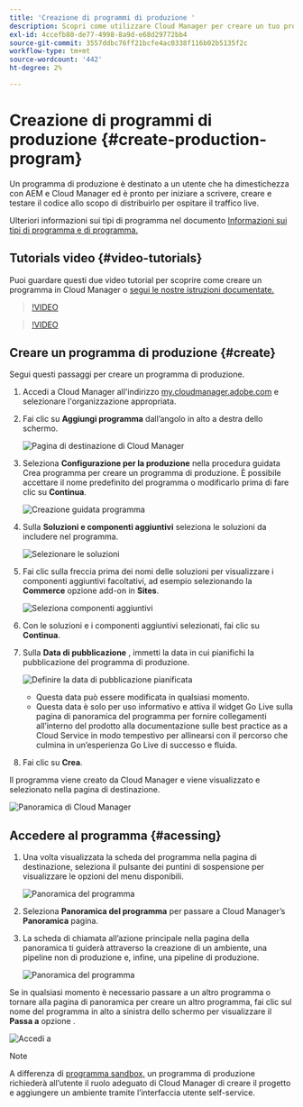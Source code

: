 ```yaml
---
title: 'Creazione di programmi di produzione '
description: Scopri come utilizzare Cloud Manager per creare un tuo programma di produzione per ospitare il traffico live.
exl-id: 4ccefb80-de77-4998-8a9d-e68d29772bb4
source-git-commit: 3557ddbc76ff21bcfe4ac0338f116b02b5135f2c
workflow-type: tm+mt
source-wordcount: '442'
ht-degree: 2%

---
```



# Creazione di programmi di produzione {#create-production-program}

Un programma di produzione è destinato a un utente che ha dimestichezza con AEM e Cloud Manager ed è pronto per iniziare a scrivere, creare e testare il codice allo scopo di distribuirlo per ospitare il traffico live.

Ulteriori informazioni sui tipi di programma nel documento [Informazioni sui tipi di programma e di programma.](program-types.md)

## Tutorials video {#video-tutorials}

Puoi guardare questi due video tutorial per scoprire come creare un programma in Cloud Manager o [segui le nostre istruzioni documentate.](#create)

>[!VIDEO](https://video.tv.adobe.com/v/334953)

>[!VIDEO](https://video.tv.adobe.com/v/334954)

## Creare un programma di produzione {#create}

Segui questi passaggi per creare un programma di produzione.

1. Accedi a Cloud Manager all&#39;indirizzo [my.cloudmanager.adobe.com](https://my.cloudmanager.adobe.com/) e selezionare l&#39;organizzazione appropriata.

1. Fai clic su **Aggiungi programma** dall’angolo in alto a destra dello schermo.

   ![Pagina di destinazione di Cloud Manager](assets/first_timelogin1.png)

1. Seleziona **Configurazione per la produzione** nella procedura guidata Crea programma per creare un programma di produzione. È possibile accettare il nome predefinito del programma o modificarlo prima di fare clic su **Continua**.

   ![Creazione guidata programma](assets/create-prod1.png)

1. Sulla **Soluzioni e componenti aggiuntivi** seleziona le soluzioni da includere nel programma.

   ![Selezionare le soluzioni](assets/setup-prod-select.png)

1. Fai clic sulla freccia prima dei nomi delle soluzioni per visualizzare i componenti aggiuntivi facoltativi, ad esempio selezionando la **Commerce** opzione add-on in **Sites**.

   ![Seleziona componenti aggiuntivi](assets/setup-prod-commerce.png)

1. Con le soluzioni e i componenti aggiuntivi selezionati, fai clic su **Continua**.

1. Sulla **Data di pubblicazione** , immetti la data in cui pianifichi la pubblicazione del programma di produzione.

   ![Definire la data di pubblicazione pianificata](assets/setup-go-live.png)

   * Questa data può essere modificata in qualsiasi momento.
   * Questa data è solo per uso informativo e attiva il widget Go Live sulla pagina di panoramica del programma per fornire collegamenti all’interno del prodotto alla documentazione sulle best practice as a Cloud Service in modo tempestivo per allinearsi con il percorso che culmina in un’esperienza Go Live di successo e fluida.

1. Fai clic su **Crea**.

Il programma viene creato da Cloud Manager e viene visualizzato e selezionato nella pagina di destinazione.

![Panoramica di Cloud Manager](assets/navigate-cm.png)

## Accedere al programma {#acessing}

1. Una volta visualizzata la scheda del programma nella pagina di destinazione, seleziona il pulsante dei puntini di sospensione per visualizzare le opzioni del menu disponibili.

   ![Panoramica del programma](assets/program-overview.png)

1. Seleziona **Panoramica del programma** per passare a Cloud Manager’s **Panoramica** pagina.

1. La scheda di chiamata all’azione principale nella pagina della panoramica ti guiderà attraverso la creazione di un ambiente, una pipeline non di produzione e, infine, una pipeline di produzione.

   ![Panoramica del programma](assets/set-up-prod5.png)

Se in qualsiasi momento è necessario passare a un altro programma o tornare alla pagina di panoramica per creare un altro programma, fai clic sul nome del programma in alto a sinistra dello schermo per visualizzare il **Passa a** opzione .

![Accedi a](assets/create-program-a1.png)

>[!NOTE]
>
>A differenza di [programma sandbox,](introduction-sandbox-programs.md#auto-creation) un programma di produzione richiederà all’utente il ruolo adeguato di Cloud Manager di creare il progetto e aggiungere un ambiente tramite l’interfaccia utente self-service.
